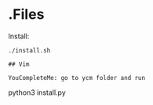 # .Files

Install:
```
./install.sh

## Vim

YouCompleteMe: go to ycm folder and run

```
python3 install.py
```

